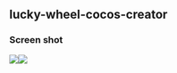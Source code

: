 
## lucky-wheel-cocos-creator
### Screen shot

<img src="https://github.com/jbbeauchamp/mini-web-game/blob/master/lucky-wheel-cocos-creator/images/cover.png"><img src="https://github.com/jbbeauchamp/mini-web-game/blob/master/lucky-wheel-cocos-creator/images/game.png">
